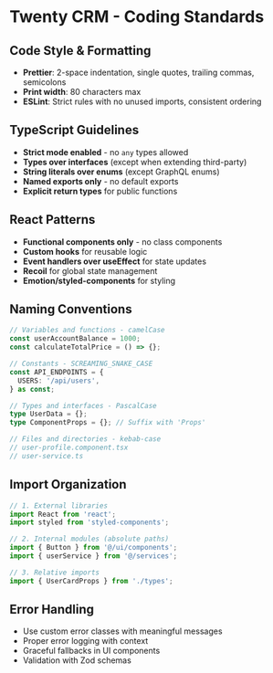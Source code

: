 # Twenty CRM - Coding Standards

## Code Style & Formatting
- **Prettier**: 2-space indentation, single quotes, trailing commas, semicolons
- **Print width**: 80 characters max
- **ESLint**: Strict rules with no unused imports, consistent ordering

## TypeScript Guidelines
- **Strict mode enabled** - no `any` types allowed
- **Types over interfaces** (except when extending third-party)
- **String literals over enums** (except GraphQL enums)
- **Named exports only** - no default exports
- **Explicit return types** for public functions

## React Patterns
- **Functional components only** - no class components
- **Custom hooks** for reusable logic
- **Event handlers over useEffect** for state updates
- **Recoil** for global state management
- **Emotion/styled-components** for styling

## Naming Conventions
```typescript
// Variables and functions - camelCase
const userAccountBalance = 1000;
const calculateTotalPrice = () => {};

// Constants - SCREAMING_SNAKE_CASE
const API_ENDPOINTS = {
  USERS: '/api/users',
} as const;

// Types and interfaces - PascalCase
type UserData = {};
type ComponentProps = {}; // Suffix with 'Props'

// Files and directories - kebab-case
// user-profile.component.tsx
// user-service.ts
```

## Import Organization
```typescript
// 1. External libraries
import React from 'react';
import styled from 'styled-components';

// 2. Internal modules (absolute paths)
import { Button } from '@/ui/components';
import { userService } from '@/services';

// 3. Relative imports
import { UserCardProps } from './types';
```

## Error Handling
- Use custom error classes with meaningful messages
- Proper error logging with context
- Graceful fallbacks in UI components
- Validation with Zod schemas